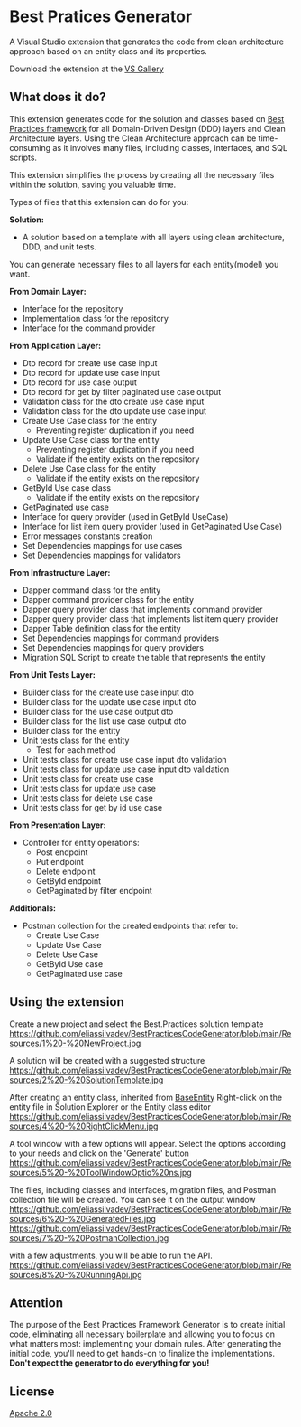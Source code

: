 # Best Pratices Generator

A Visual Studio extension that generates the code from clean architecture approach based on an entity class and its properties.

Download the extension at the
[VS Gallery](https://visualstudiogallery.msdn.microsoft.com/XXXXXXXXXXXXX)

## What does it do?
This extension generates code for the solution and classes based on [Best Practices framework](https://github.com/eliassilvadev/best-practices) for all Domain-Driven Design (DDD) layers and Clean Architecture layers.
Using the Clean Architecture approach can be time-consuming as it involves many files, including classes, interfaces, and SQL scripts.

This extension simplifies the process by creating all the necessary files within the solution, saving you valuable time.

Types of files that this extension can do for you:

**Solution:**
 - A solution based on a template with all layers using clean architecture, DDD, and unit tests.

You can generate necessary files to all layers for each entity(model) you want.

**From Domain Layer:**
 - Interface for the repository
 - Implementation class for the repository
 - Interface for the command provider
	
**From Application Layer:**
 - Dto record for create use case input
 - Dto record for update use case input
 - Dto record for use case output
 - Dto record for get by filter paginated use case output
 - Validation class for the dto create use case input
 - Validation class for the dto update use case input
 - Create Use Case class for the entity
 	- Preventing register duplication if you need
 - Update Use Case class for the entity		
 	- Preventing register duplication if you need
 	- Validate if the entity exists on the repository
 - Delete Use Case class for the entity
 	- Validate if the entity exists on the repository
 - GetById Use case class
 	- Validate if the entity exists on the repository
 - GetPaginated use case
 - Interface for query provider (used in GetById UseCase)
 - Interface for list item query provider (used in GetPaginated Use Case)
 - Error messages constants creation
 - Set Dependencies mappings for use cases	
 - Set Dependencies mappings for validators
	
**From Infrastructure Layer:**
 - Dapper command class for the entity
 - Dapper command provider class for the entity
 - Dapper query provider class that implements command provider
 - Dapper query provider class that implements list item query provider
 - Dapper Table definition class for the entity
 - Set Dependencies mappings for command providers
 - Set Dependencies mappings for query providers
 - Migration SQL Script to create the table that represents the entity
	
**From Unit Tests Layer:**
 - Builder class for the create use case input dto
 - Builder class for the update use case input dto
 - Builder class for the use case output dto
 - Builder class for the list use case output dto
 - Builder class for the entity
 - Unit tests class for the entity
 	- Test for each method
 - Unit tests class for create use case input dto validation  
 - Unit tests class for update use case input dto validation
 - Unit tests class for create use case
 - Unit tests class for update use case
 - Unit tests class for delete use case
 - Unit tests class for get by id use case

**From Presentation Layer:**
 - Controller for entity operations:
	- Post endpoint
	- Put endpoint
	- Delete endpoint
	- GetById endpoint
	- GetPaginated by filter endpoint
	
**Additionals:**
 - Postman collection for the created endpoints that refer to:
	- Create Use Case
	- Update Use Case		
	- Delete Use Case
	- GetById Use case
	- GetPaginated use case

## Using the extension
Create a new project and select the Best.Practices solution template
https://github.com/eliassilvadev/BestPracticesCodeGenerator/blob/main/Resources/1%20-%20NewProject.jpg

A solution will be created with a suggested structure
https://github.com/eliassilvadev/BestPracticesCodeGenerator/blob/main/Resources/2%20-%20SolutionTemplate.jpg

After creating an entity class, inherited from [BaseEntity](https://github.com/eliassilvadev/best-practices/blob/main/Best.Practices.Core/Domain/Entities/BaseEntity.cs)
Right-click on the entity file in Solution Explorer or the Entity class editor
https://github.com/eliassilvadev/BestPracticesCodeGenerator/blob/main/Resources/4%20-%20RightClickMenu.jpg

A tool window with a few options will appear. Select the options according to your needs and click on the 'Generate' button
https://github.com/eliassilvadev/BestPracticesCodeGenerator/blob/main/Resources/5%20-%20ToolWindowOptio%20ns.jpg

The files, including classes and interfaces, migration files, and Postman collection file will be created. You can see it on the output window
https://github.com/eliassilvadev/BestPracticesCodeGenerator/blob/main/Resources/6%20-%20GeneratedFiles.jpg
https://github.com/eliassilvadev/BestPracticesCodeGenerator/blob/main/Resources/7%20-%20PostmanCollection.jpg

with a few adjustments, you will be able to run the API.
https://github.com/eliassilvadev/BestPracticesCodeGenerator/blob/main/Resources/8%20-%20RunningApi.jpg

## Attention
The purpose of the Best Practices Framework Generator is to create initial code, eliminating all necessary boilerplate and allowing you to focus on what matters most: implementing your domain rules.
After generating the initial code, you'll need to get hands-on to finalize the implementations.
**Don't expect the generator to do everything for you!**

## License
[Apache 2.0](LICENSE) 
